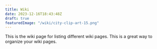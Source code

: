 ```yaml
---
title: Wiki
date: 2023-12-16T18:43:48Z
draft: true
featuredImage: "/wiki/city-clip-art-15.png"
---
```


This is the wiki page for listing different wiki pages. This is a great way to organize your wiki pages.

